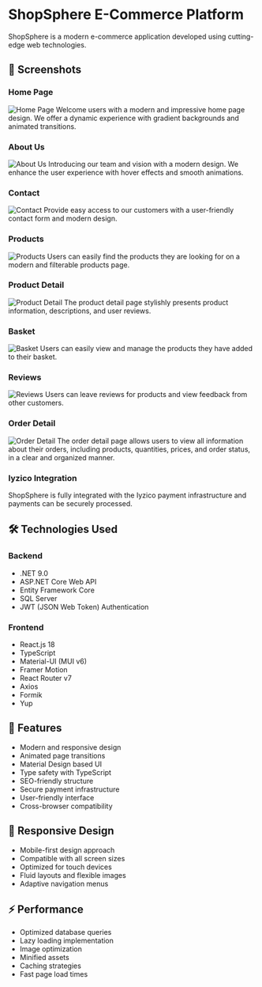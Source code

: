 # ShopSphere E-Commerce Platform

ShopSphere is a modern e-commerce application developed using cutting-edge web technologies.

## 📸 Screenshots

### Home Page
![Home Page](./ShopSphereUI/public/images/home.png)
Welcome users with a modern and impressive home page design. We offer a dynamic experience with gradient backgrounds and animated transitions.

### About Us
![About Us](./ShopSphereUI/public/images/about.png)
Introducing our team and vision with a modern design. We enhance the user experience with hover effects and smooth animations.

### Contact
![Contact](./ShopSphereUI/public/images/contact.png)
Provide easy access to our customers with a user-friendly contact form and modern design.

### Products
![Products](./ShopSphereUI/public/images/products.png)
Users can easily find the products they are looking for on a modern and filterable products page.

### Product Detail
![Product Detail](./ShopSphereUI/public/images/productdetail.png)
The product detail page stylishly presents product information, descriptions, and user reviews.

### Basket
![Basket](./ShopSphereUI/public/images/basket.png)
Users can easily view and manage the products they have added to their basket.

### Reviews
![Reviews](./ShopSphereUI/public/images/review.png)
Users can leave reviews for products and view feedback from other customers.

### Order Detail
![Order Detail](./ShopSphereUI/public/images/orderdetail.png)
The order detail page allows users to view all information about their orders, including products, quantities, prices, and order status, in a clear and organized manner.

### Iyzico Integration
ShopSphere is fully integrated with the Iyzico payment infrastructure and payments can be securely processed.

## 🛠️ Technologies Used

### Backend
- .NET 9.0
- ASP.NET Core Web API
- Entity Framework Core
- SQL Server
- JWT (JSON Web Token) Authentication

### Frontend
- React.js 18
- TypeScript
- Material-UI (MUI v6)
- Framer Motion
- React Router v7
- Axios
- Formik
- Yup

## 🌟 Features

- Modern and responsive design
- Animated page transitions
- Material Design based UI
- Type safety with TypeScript
- SEO-friendly structure
- Secure payment infrastructure
- User-friendly interface
- Cross-browser compatibility

## 📱 Responsive Design

- Mobile-first design approach
- Compatible with all screen sizes
- Optimized for touch devices
- Fluid layouts and flexible images
- Adaptive navigation menus

## ⚡ Performance

- Optimized database queries
- Lazy loading implementation
- Image optimization
- Minified assets
- Caching strategies
- Fast page load times
